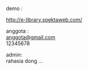 demo :

http://e-library.spektaweb.com/

anggota : <br>
anggota@gmail.com <br>
12345678

admin: <br>
rahasia dong ...
